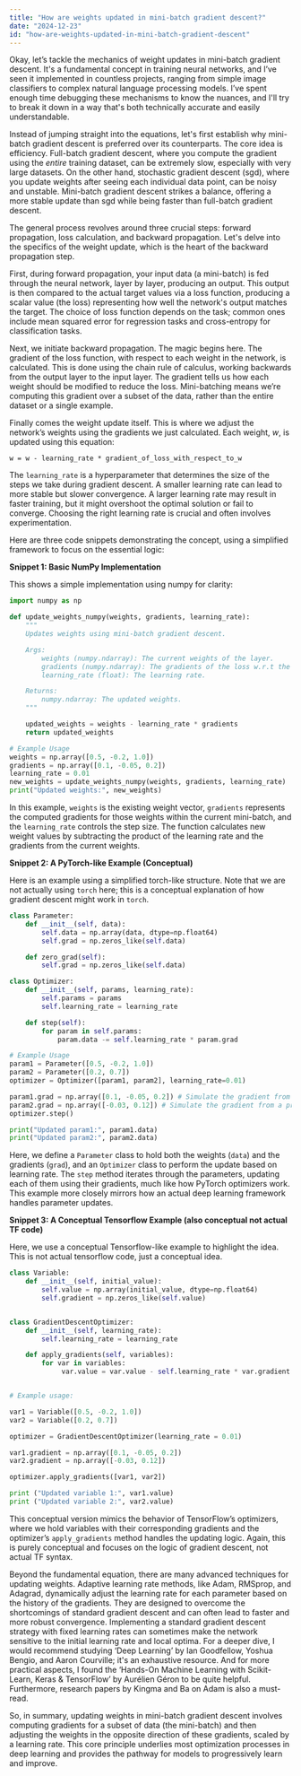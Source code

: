 ```yaml
---
title: "How are weights updated in mini-batch gradient descent?"
date: "2024-12-23"
id: "how-are-weights-updated-in-mini-batch-gradient-descent"
---
```


Okay, let’s tackle the mechanics of weight updates in mini-batch gradient descent. It's a fundamental concept in training neural networks, and I’ve seen it implemented in countless projects, ranging from simple image classifiers to complex natural language processing models. I’ve spent enough time debugging these mechanisms to know the nuances, and I'll try to break it down in a way that's both technically accurate and easily understandable.

Instead of jumping straight into the equations, let's first establish why mini-batch gradient descent is preferred over its counterparts. The core idea is efficiency. Full-batch gradient descent, where you compute the gradient using the *entire* training dataset, can be extremely slow, especially with very large datasets. On the other hand, stochastic gradient descent (sgd), where you update weights after seeing each individual data point, can be noisy and unstable. Mini-batch gradient descent strikes a balance, offering a more stable update than sgd while being faster than full-batch gradient descent.

The general process revolves around three crucial steps: forward propagation, loss calculation, and backward propagation. Let's delve into the specifics of the weight update, which is the heart of the backward propagation step.

First, during forward propagation, your input data (a mini-batch) is fed through the neural network, layer by layer, producing an output. This output is then compared to the actual target values via a loss function, producing a scalar value (the loss) representing how well the network's output matches the target. The choice of loss function depends on the task; common ones include mean squared error for regression tasks and cross-entropy for classification tasks.

Next, we initiate backward propagation. The magic begins here. The gradient of the loss function, with respect to each weight in the network, is calculated. This is done using the chain rule of calculus, working backwards from the output layer to the input layer. The gradient tells us how each weight should be modified to reduce the loss. Mini-batching means we’re computing this gradient over a subset of the data, rather than the entire dataset or a single example.

Finally comes the weight update itself. This is where we adjust the network’s weights using the gradients we just calculated. Each weight, *w*, is updated using this equation:

`w = w - learning_rate * gradient_of_loss_with_respect_to_w`

The `learning_rate` is a hyperparameter that determines the size of the steps we take during gradient descent. A smaller learning rate can lead to more stable but slower convergence. A larger learning rate may result in faster training, but it might overshoot the optimal solution or fail to converge. Choosing the right learning rate is crucial and often involves experimentation.

Here are three code snippets demonstrating the concept, using a simplified framework to focus on the essential logic:

**Snippet 1: Basic NumPy Implementation**

This shows a simple implementation using numpy for clarity:

```python
import numpy as np

def update_weights_numpy(weights, gradients, learning_rate):
    """
    Updates weights using mini-batch gradient descent.

    Args:
        weights (numpy.ndarray): The current weights of the layer.
        gradients (numpy.ndarray): The gradients of the loss w.r.t the weights.
        learning_rate (float): The learning rate.

    Returns:
        numpy.ndarray: The updated weights.
    """

    updated_weights = weights - learning_rate * gradients
    return updated_weights

# Example Usage
weights = np.array([0.5, -0.2, 1.0])
gradients = np.array([0.1, -0.05, 0.2])
learning_rate = 0.01
new_weights = update_weights_numpy(weights, gradients, learning_rate)
print("Updated weights:", new_weights)
```

In this example, `weights` is the existing weight vector, `gradients` represents the computed gradients for those weights within the current mini-batch, and the `learning_rate` controls the step size. The function calculates new weight values by subtracting the product of the learning rate and the gradients from the current weights.

**Snippet 2: A PyTorch-like Example (Conceptual)**

Here is an example using a simplified torch-like structure. Note that we are not actually using `torch` here; this is a conceptual explanation of how gradient descent might work in `torch`.

```python
class Parameter:
    def __init__(self, data):
        self.data = np.array(data, dtype=np.float64)
        self.grad = np.zeros_like(self.data)

    def zero_grad(self):
        self.grad = np.zeros_like(self.data)

class Optimizer:
    def __init__(self, params, learning_rate):
        self.params = params
        self.learning_rate = learning_rate

    def step(self):
        for param in self.params:
            param.data -= self.learning_rate * param.grad

# Example Usage
param1 = Parameter([0.5, -0.2, 1.0])
param2 = Parameter([0.2, 0.7])
optimizer = Optimizer([param1, param2], learning_rate=0.01)

param1.grad = np.array([0.1, -0.05, 0.2]) # Simulate the gradient from a previous calculation
param2.grad = np.array([-0.03, 0.12]) # Simulate the gradient from a previous calculation
optimizer.step()

print("Updated param1:", param1.data)
print("Updated param2:", param2.data)

```

Here, we define a `Parameter` class to hold both the weights (`data`) and the gradients (`grad`), and an `Optimizer` class to perform the update based on learning rate. The `step` method iterates through the parameters, updating each of them using their gradients, much like how PyTorch optimizers work. This example more closely mirrors how an actual deep learning framework handles parameter updates.

**Snippet 3: A Conceptual Tensorflow Example (also conceptual not actual TF code)**

Here, we use a conceptual Tensorflow-like example to highlight the idea. This is not actual tensorflow code, just a conceptual idea.

```python
class Variable:
    def __init__(self, initial_value):
        self.value = np.array(initial_value, dtype=np.float64)
        self.gradient = np.zeros_like(self.value)


class GradientDescentOptimizer:
    def __init__(self, learning_rate):
        self.learning_rate = learning_rate

    def apply_gradients(self, variables):
        for var in variables:
             var.value = var.value - self.learning_rate * var.gradient


# Example usage:

var1 = Variable([0.5, -0.2, 1.0])
var2 = Variable([0.2, 0.7])

optimizer = GradientDescentOptimizer(learning_rate = 0.01)

var1.gradient = np.array([0.1, -0.05, 0.2])
var2.gradient = np.array([-0.03, 0.12])

optimizer.apply_gradients([var1, var2])

print ("Updated variable 1:", var1.value)
print ("Updated variable 2:", var2.value)
```

This conceptual version mimics the behavior of TensorFlow’s optimizers, where we hold variables with their corresponding gradients and the optimizer’s `apply_gradients` method handles the updating logic. Again, this is purely conceptual and focuses on the logic of gradient descent, not actual TF syntax.

Beyond the fundamental equation, there are many advanced techniques for updating weights. Adaptive learning rate methods, like Adam, RMSprop, and Adagrad, dynamically adjust the learning rate for each parameter based on the history of the gradients. They are designed to overcome the shortcomings of standard gradient descent and can often lead to faster and more robust convergence. Implementing a standard gradient descent strategy with fixed learning rates can sometimes make the network sensitive to the initial learning rate and local optima. For a deeper dive, I would recommend studying ‘Deep Learning’ by Ian Goodfellow, Yoshua Bengio, and Aaron Courville; it's an exhaustive resource. And for more practical aspects, I found the ‘Hands-On Machine Learning with Scikit-Learn, Keras & TensorFlow’ by Aurélien Géron to be quite helpful. Furthermore, research papers by Kingma and Ba on Adam is also a must-read.

So, in summary, updating weights in mini-batch gradient descent involves computing gradients for a subset of data (the mini-batch) and then adjusting the weights in the opposite direction of these gradients, scaled by a learning rate. This core principle underlies most optimization processes in deep learning and provides the pathway for models to progressively learn and improve.
